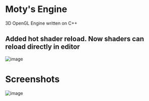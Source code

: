 # Moty's Engine
3D OpenGL Engine written on C++

<h2>Added hot shader reload. Now shaders can reload directly in editor</h2>

![image](https://github.com/user-attachments/assets/d7760819-c2c1-4b1c-975c-16c1c97739ed)


<h1>Screenshots</h1>

![image](https://github.com/user-attachments/assets/b7f9a112-8ab4-43d9-840d-876e816224e8)

